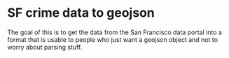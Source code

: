 # SF crime data to geojson

The goal of this is to get the data from the San Francisco data portal into a format that is usable to people who just want a geojson object and not to worry about parsing stuff.
